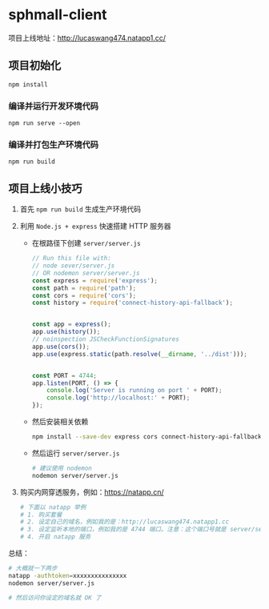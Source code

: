 # sphmall-client

项目上线地址：http://lucaswang474.natapp1.cc/

## 项目初始化

```
npm install
```

### 编译并运行开发环境代码

```
npm run serve --open
```

### 编译并打包生产环境代码

```
npm run build
```

## 项目上线小技巧

1. 首先 `npm run build` 生成生产环境代码

2. 利用 `Node.js + express` 快速搭建 HTTP 服务器

    - 在根路径下创建 `server/server.js`

      ```js
      // Run this file with:
      // node sever/server.js
      // OR nodemon server/server.js
      const express = require('express');
      const path = require('path');
      const cors = require('cors');
      const history = require('connect-history-api-fallback');
      
      
      const app = express();
      app.use(history());
      // noinspection JSCheckFunctionSignatures
      app.use(cors());
      app.use(express.static(path.resolve(__dirname, '../dist')));
      
      
      const PORT = 4744;
      app.listen(PORT, () => {
          console.log('Server is running on port ' + PORT);
          console.log('http://localhost:' + PORT);
      });
      ```

    - 然后安装相关依赖

      ```bash
      npm install --save-dev express cors connect-history-api-fallback
      ```

    - 然后运行 `server/server.js`

      ```bash
      # 建议使用 nodemon
      nodemon server/server.js
      ```

3. 购买内网穿透服务，例如：https://natapp.cn/

   ```bash
   # 下面以 natapp 举例
   # 1. 购买套餐
   # 2. 设定自己的域名，例如我的是：http://lucaswang474.natapp1.cc	
   # 3. 设定监听本地的端口，例如我的是 4744 端口。注意：这个端口号就是 server/server.js 中监听的端口
   # 4. 开启 natapp 服务
   ```

总结：

```bash
# 大概就一下两步
natapp -authtoken=xxxxxxxxxxxxxxx
nodemon server/server.js

# 然后访问你设定的域名就 OK 了
```

